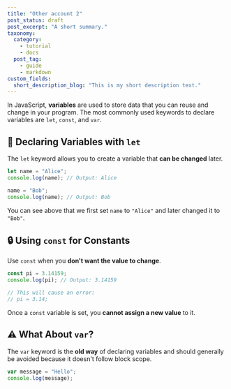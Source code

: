 ```yaml
---
title: "Other account 2"
post_status: draft
post_excerpt: "A short summary."
taxonomy:
  category:
    - tutorial
    - docs
  post_tag:
    - guide
    - markdown
custom_fields:
  short_description_blog: "This is my short description text."
---
```


In JavaScript, **variables** are used to store data that you can reuse and change in your program. The most commonly used keywords to declare variables are `let`, `const`, and `var`.

## 🧱 Declaring Variables with `let`

The `let` keyword allows you to create a variable that **can be changed** later.

```javascript
let name = "Alice";
console.log(name); // Output: Alice

name = "Bob";
console.log(name); // Output: Bob
```

You can see above that we first set `name` to `"Alice"` and later changed it to `"Bob"`.

## 🔒 Using `const` for Constants

Use `const` when you **don't want the value to change**.

```javascript
const pi = 3.14159;
console.log(pi); // Output: 3.14159

// This will cause an error:
// pi = 3.14;
```

Once a `const` variable is set, you **cannot assign a new value** to it.

## ⚠️ What About `var`?

The `var` keyword is the **old way** of declaring variables and should generally be avoided because it doesn't follow block scope.

```javascript
var message = "Hello";
console.log(message);
```
